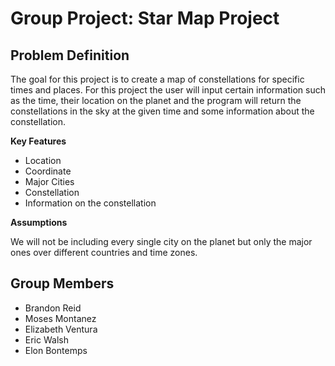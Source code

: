 # Group Project: Star Map Project


## Problem Definition

The goal for this project is to create a map of constellations for specific times and places.
For this project the user will input certain information such as the time, their location on the
planet and the program will return the constellations in the sky at the given time and some information 
about the constellation.

__Key Features__

* Location
* Coordinate
* Major Cities
* Constellation
* Information on the constellation 


__Assumptions__

We will not be including every single city on the planet but only 
the major ones over different countries and time zones.


## Group Members

* Brandon Reid
* Moses Montanez
* Elizabeth Ventura
* Eric Walsh
* Elon Bontemps
